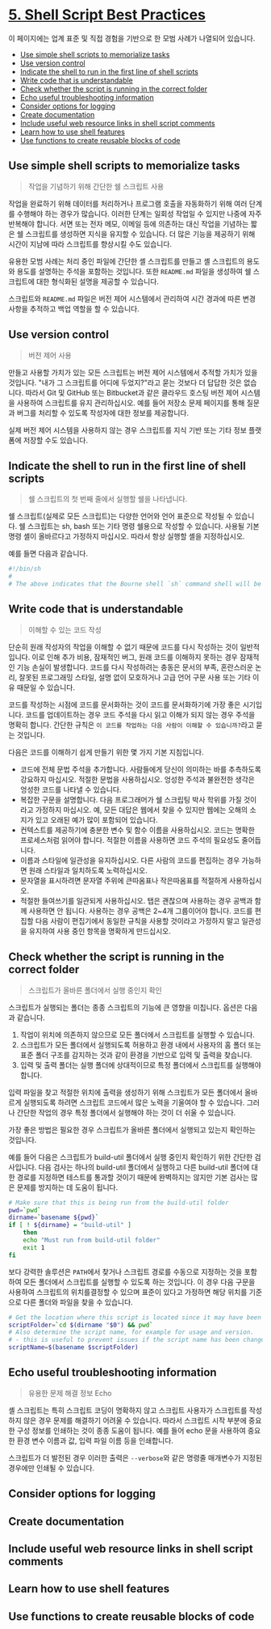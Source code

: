 # [5. Shell Script Best Practices](https://learn.openwaterfoundation.org/owf-learn-linux-shell/best-practices/best-practices/)

이 페이지에는 업계 표준 및 직접 경험을 기반으로 한 모범 사례가 나열되어 있습니다.

- [Use simple shell scripts to memorialize tasks](#use-simple-shell-scripts-to-memorialize-tasks)
- [Use version control](#use-version-control)
- [Indicate the shell to run in the first line of shell scripts](#indicate-the-shell-to-run-in-the-first-line-of-shell-scripts)
- [Write code that is understandable](#write-code-that-is-understandable)
- [Check whether the script is running in the correct folder](#check-whether-the-script-is-running-in-the-correct-folder)
- [Echo useful troubleshooting information](#echo-useful-troubleshooting-information)
- [Consider options for logging](#consider-options-for-logging)
- [Create documentation](#create-documentation)
- [Include useful web resource links in shell script comments](#include-useful-web-resource-links-in-shell-script-comments)
- [Learn how to use shell features](#learn-how-to-use-shell-features)
- [Use functions to create reusable blocks of code](#use-functions-to-create-reusable-blocks-of-code)

## Use simple shell scripts to memorialize tasks
> 작업을 기념하기 위해 간단한 쉘 스크립트 사용

작업을 완료하기 위해 데이터를 처리하거나 프로그램 호출을 자동화하기 위해 여러 단계를 수행해야 하는 경우가 많습니다.
이러한 단계는 일회성 작업일 수 있지만 나중에 자주 반복해야 합니다. 서면 또는 전자 메모, 이메일 등에 의존하는 대신 작업을 기념하는 짧은 쉘 스크립트를 생성하면 지식을 유지할 수 있습니다.
더 많은 기능을 제공하기 위해 시간이 지남에 따라 스크립트를 향상시킬 수도 있습니다.

유용한 모범 사례는 처리 중인 파일에 간단한 셸 스크립트를 만들고 셸 스크립트의 용도와 용도를 설명하는 주석을 포함하는 것입니다. 또한 `README.md` 파일을 생성하여 쉘 스크립트에 대한 형식화된 설명을 제공할 수 있습니다.

스크립트와 `README.md` 파일은 버전 제어 시스템에서 관리하여 시간 경과에 따른 변경 사항을 추적하고 백업 역할을 할 수 있습니다.

## Use version control
> 버전 제어 사용

만들고 사용할 가치가 있는 모든 스크립트는 버전 제어 시스템에서 추적할 가치가 있을 것입니다. "내가 그 스크립트를 어디에 두었지?"라고 묻는 것보다 더 답답한 것은 없습니다. 따라서 Git 및 GitHub 또는 Bitbucket과 같은 클라우드 호스팅 버전 제어 시스템을 사용하여 스크립트를 유지 관리하십시오. 예를 들어 저장소 문제 페이지를 통해 질문과 버그를 처리할 수 있도록 작성자에 대한 정보를 제공합니다.

실제 버전 제어 시스템을 사용하지 않는 경우 스크립트를 지식 기반 또는 기타 정보 플랫폼에 저장할 수도 있습니다.

## Indicate the shell to run in the first line of shell scripts
> 쉘 스크립트의 첫 번째 줄에서 실행할 쉘을 나타냅니다.

쉘 스크립트(실제로 모든 스크립트)는 다양한 언어와 언어 표준으로 작성될 수 있습니다. 쉘 스크립트는 sh, bash 또는 기타 명령 쉘용으로 작성할 수 있습니다. 사용될 기본 명령 셸이 올바르다고 가정하지 마십시오.
따라서 항상 실행할 셸을 지정하십시오. 

예를 들면 다음과 같습니다.
```sh
#!/bin/sh
#
# The above indicates that the Bourne shell `sh` command shell will be used to run the script.
```

## Write code that is understandable
> 이해할 수 있는 코드 작성

단순히 원래 작성자의 작업을 이해할 수 없기 때문에 코드를 다시 작성하는 것이 일반적입니다.
이로 인해 추가 비용, 잠재적인 버그, 원래 코드를 이해하지 못하는 경우 잠재적인 기능 손실이 발생합니다. 코드를 다시 작성하려는 충동은 문서의 부족, 혼란스러운 논리, 잘못된 프로그래밍 스타일, 설명 없이 모호하거나 고급 언어 구문 사용 또는 기타 이유 때문일 수 있습니다.

코드를 작성하는 시점에 코드를 문서화하는 것이 코드를 문서화하기에 가장 좋은 시기입니다. 코드를 업데이트하는 경우 코드 주석을 다시 읽고 이해가 되지 않는 경우 주석을 명확히 합니다. 간단한 규칙은 `이 코드를 작업하는 다음 사람이 이해할 수 있습니까?`라고 묻는 것입니다.

다음은 코드를 이해하기 쉽게 만들기 위한 몇 가지 기본 지침입니다.
- 코드에 전체 문법 주석을 추가합니다. 사람들에게 당신이 의미하는 바를 추측하도록 강요하지 마십시오. 적절한 문법을 ​​사용하십시오. 엉성한 주석과 불완전한 생각은 엉성한 코드를 나타낼 수 있습니다.
- 복잡한 구문을 설명합니다. 다음 프로그래머가 쉘 스크립팅 박사 학위를 가질 것이라고 가정하지 마십시오. 예, 모든 대답은 웹에서 찾을 수 있지만 웹에는 오해의 소지가 있고 오래된 예가 많이 포함되어 있습니다.
- 컨텍스트를 제공하기에 충분한 변수 및 함수 이름을 사용하십시오. 코드는 명확한 프로세스처럼 읽어야 합니다. 적절한 이름을 사용하면 코드 주석의 필요성도 줄어듭니다.
- 이름과 스타일에 일관성을 유지하십시오. 다른 사람의 코드를 편집하는 경우 가능하면 원래 스타일과 일치하도록 노력하십시오.
- 문자열을 표시하려면 문자열 주위에 큰따옴표나 작은따옴표를 적절하게 사용하십시오.
- 적절한 들여쓰기를 일관되게 사용하십시오. 탭은 괜찮으며 사용하는 경우 공백과 함께 사용하면 안 됩니다. 사용하는 경우 공백은 2~4개 그룹이어야 합니다. 코드를 편집할 다음 사람이 편집기에서 동일한 규칙을 사용할 것이라고 가정하지 말고 일관성을 유지하여 사용 중인 항목을 명확하게 만드십시오.

## Check whether the script is running in the correct folder
> 스크립트가 올바른 폴더에서 실행 중인지 확인

스크립트가 실행되는 폴더는 종종 스크립트의 기능에 큰 영향을 미칩니다. 옵션은 다음과 같습니다.
1. 작업이 위치에 의존하지 않으므로 모든 폴더에서 스크립트를 실행할 수 있습니다.
2. 스크립트가 모든 폴더에서 실행되도록 허용하고 환경 내에서 사용자의 홈 폴더 또는 표준 폴더 구조를 감지하는 것과 같이 환경을 기반으로 입력 및 출력을 찾습니다.
3. 입력 및 출력 폴더는 실행 폴더에 상대적이므로 특정 폴더에서 스크립트를 실행해야 합니다.

입력 파일을 찾고 적절한 위치에 출력을 생성하기 위해 스크립트가 모든 폴더에서 올바르게 실행되도록 하려면 스크립트 코드에서 많은 노력을 기울여야 할 수 있습니다.
그러나 간단한 작업의 경우 특정 폴더에서 실행해야 하는 것이 더 쉬울 수 있습니다.

가장 좋은 방법은 필요한 경우 스크립트가 올바른 폴더에서 실행되고 있는지 확인하는 것입니다.

예를 들어 다음은 스크립트가 build-util 폴더에서 실행 중인지 확인하기 위한 간단한 검사입니다. 다음 검사는 하나의 build-util 폴더에서 실행하고 다른 build-util 폴더에 대한 경로를 지정하면 테스트를 통과할 것이기 때문에 완벽하지는 않지만 기본 검사는 많은 문제를 방지하는 데 도움이 됩니다.

```sh
# Make sure that this is being run from the build-util folder
pwd=`pwd`
dirname=`basename ${pwd}`
if [ ! ${dirname} = "build-util" ]
    then
    echo "Must run from build-util folder"
    exit 1
fi
```

보다 강력한 솔루션은 `PATH`에서 찾거나 스크립트 경로를 수동으로 지정하는 것을 포함하여 모든 폴더에서 스크립트를 실행할 수 있도록 하는 것입니다. 이 경우 다음 구문을 사용하여 스크립트의 위치를 ​​결정할 수 있으며 표준이 있다고 가정하면 해당 위치를 기준으로 다른 폴더와 파일을 찾을 수 있습니다.

```sh
# Get the location where this script is located since it may have been run from any folder
scriptFolder=`cd $(dirname "$0") && pwd`
# Also determine the script name, for example for usage and version.
# - this is useful to prevent issues if the script name has been changed by renaming the file
scriptName=$(basename $scriptFolder)
```

## Echo useful troubleshooting information
> 유용한 문제 해결 정보 Echo

셸 스크립트는 특히 스크립트 코딩이 명확하지 않고 스크립트 사용자가 스크립트를 작성하지 않은 경우 문제를 해결하기 어려울 수 있습니다. 따라서 스크립트 시작 부분에 중요한 구성 정보를 인쇄하는 것이 종종 도움이 됩니다. 예를 들어 echo 문을 사용하여 중요한 환경 변수 이름과 값, 입력 파일 이름 등을 인쇄합니다.

스크립트가 더 발전된 경우 이러한 출력은 `--verbose`와 같은 명령줄 매개변수가 지정된 경우에만 인쇄될 수 있습니다.

## Consider options for logging
## Create documentation
## Include useful web resource links in shell script comments
## Learn how to use shell features
## Use functions to create reusable blocks of code
